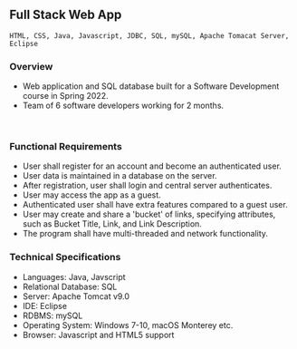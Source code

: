 ## Full Stack Web App
    HTML, CSS, Java, Javascript, JDBC, SQL, mySQL, Apache Tomacat Server, Eclipse

### Overview

- Web application and SQL database built for a Software Development course in Spring 2022.
- Team of 6 software developers working for 2 months.

<br>

### Functional Requirements
- User shall register for an account and become an authenticated user.
- User data is maintained in a database on the server.
- After registration, user shall login and central server authenticates.
- User may access the app as a guest.
- Authenticated user shall have extra features compared to a guest user.
- User may create and share a 'bucket' of links, specifying attributes, such as Bucket Title, Link, and Link Description.
- The program shall have multi-threaded and network functionality.


### Technical Specifications
- Languages: Java, Javscript
- Relational Database: SQL
- Server: Apache Tomcat v9.0
- IDE: Eclipse
- RDBMS: mySQL
- Operating System: Windows 7-10, macOS Monterey etc.
- Browser: Javascript and HTML5 support
